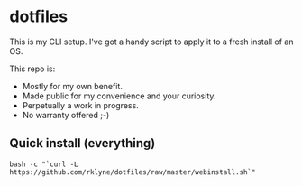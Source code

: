 # dotfiles

This is my CLI setup. I've got a handy script to apply it to a fresh install of an OS.

This repo is:

* Mostly for my own benefit. 
* Made public for my convenience and your curiosity. 
* Perpetually a work in progress.
* No warranty offered ;-)

## Quick install (everything)
    bash -c "`curl -L https://github.com/rklyne/dotfiles/raw/master/webinstall.sh`"

